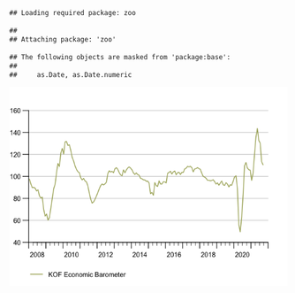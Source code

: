     ## Loading required package: zoo

    ## 
    ## Attaching package: 'zoo'

    ## The following objects are masked from 'package:base':
    ## 
    ##     as.Date, as.Date.numeric

![](README_files/figure-gfm/unnamed-chunk-1-1.png)<!-- -->
